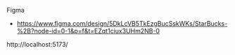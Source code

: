 Figma
- https://www.figma.com/design/5DkLcVB5TkEzgBucSskWKs/StarBucks-%2B?node-id=0-1&p=f&t=EZqt1ciux3UHm2NB-0

http://localhost:5173/